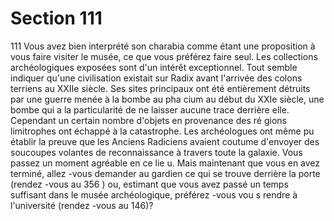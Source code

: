 # Section 111

111
Vous avez bien interprété son charabia comme étant une
proposition à vous faire visiter le musée, ce que vous préférez
faire seul. Les collections archéologiques exposées sont d'un
intérêt exceptionnel. Tout semble indiquer qu'une civilisation
existait sur Radix avant l'arrivée des colons terriens au XXIIe
siècle. Ses sites principaux ont été entièrement détruits par une
guerre menée à la bombe au pha cium au début du  XXIe siècle,
une bombe qui a la particularité de ne laisser aucune trace
derrière elle. Cependant un certain nombre d'objets en
provenance des ré gions limitrophes ont échappé à la catastrophe.
Les archéologues ont même pu établir la preuve que les Anciens
Radiciens avaient coutume d'envoyer des soucoupes volantes de
reconnaissance à travers toute la galaxie. Vous passez un
moment agréable en ce lie u. Mais maintenant que vous en avez
terminé, allez -vous demander au gardien ce qui se trouve
derrière la porte (rendez -vous au 356 ) ou, estimant que vous
avez passé un temps suffisant dans le musée archéologique,
préférez -vous vou s rendre à l'université (rendez -vous au 146)?